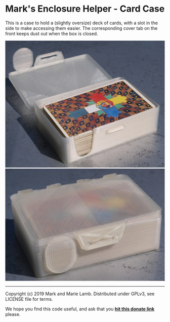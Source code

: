 # Mark's Enclosure Helper - Card Case

This is a case to hold a (slightly oversize) deck of cards, with a
slot in the side to make accessing them easier. The corresponding
cover tab on the front keeps dust out when the box is closed.

![](example-cardcase-open.jpg)
![](example-cardcase-closed.jpg)



-------------------------------
   Copyright (c) 2019 Mark and Marie Lamb. Distributed under GPLv3, see LICENSE file for terms.

We hope you find this code useful, and ask that you **[hit this donate
link](https://www.paypal.com/cgi-bin/webscr?cmd=_s-xclick&hosted_button_id=J3AY8SM43A2DA&source=url)**
please.
